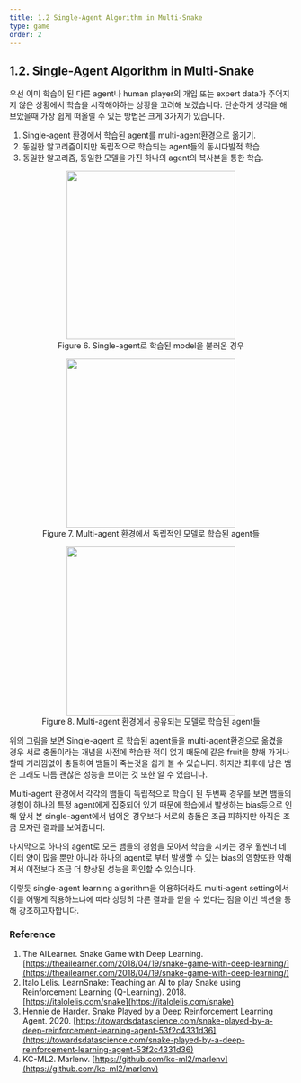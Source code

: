 ```yaml
---
title: 1.2 Single-Agent Algorithm in Multi-Snake
type: game
order: 2
---
```


## 1.2.  Single-Agent Algorithm in Multi-Snake

우선 이미 학습이 된 다른 agent나 human player의 개입 또는 expert data가 주어지지 않은 상황에서 학습을 시작해야하는 상황을 고려해 보겠습니다. 단순하게 생각을 해 보았을때 가장 쉽게 떠올릴 수 있는 방법은 크게 3가지가 있습니다.

1. Single-agent 환경에서 학습된 agent를 multi-agent환경으로 옮기기.
2. 동일한 알고리즘이지만 독립적으로 학습되는 agent들의 동시다발적 학습.
3. 동일한 알고리즘, 동일한 모델을 가진 하나의 agent의 복사본을 통한 학습.

<center><figure>
	<img src="/images/4_6.gif" width="300">
	<figcaption>Figure 6. Single-agent로 학습된 model을 불러온 경우</figcaption>
</figure></center>

<center><figure>
	<img src="/images/4_7.gif" width="300">
	<figcaption>Figure 7. Multi-agent 환경에서 독립적인 모델로 학습된 agent들</figcaption>
</figure></center>

<center><figure>
	<img src="/images/4_8.gif" width="300">
	<figcaption>Figure 8. Multi-agent 환경에서 공유되는 모델로 학습된 agent들</figcaption>
</figure></center>

위의 그림을 보면 Single-agent 로 학습된 agent들을 multi-agent환경으로 옮겼을 경우 서로 충돌이라는 개념을 사전에 학습한 적이 없기 때문에 같은 fruit을 향해 가거나 할때 거리낌없이 충돌하여 뱀들이 죽는것을 쉽게 볼 수 있습니다. 하지만 최후에 남은 뱀은 그래도 나름 괜찮은 성능을 보이는 것 또한 알 수 있습니다. 

Multi-agent 환경에서 각각의 뱀들이 독립적으로 학습이 된 두번째 경우를 보면 뱀들의 경험이 하나의 특정 agent에게 집중되어 있기 때문에 학습에서 발생하는 bias등으로 인해 앞서 본 single-agent에서 넘어온 경우보다 서로의 충돌은 조금 피하지만 아직은 조금 모자란 결과를 보여줍니다. 

마지막으로 하나의 agent로 모든 뱀들의 경험을 모아서 학습을 시키는 경우 훨씬더 데이터 양이 많을 뿐만 아니라 하나의 agent로 부터 발생할 수 있는 bias의 영향또한 약해져서 이전보다 조금 더 향상된 성능을 확인할 수 있습니다. 

이렇듯 single-agent learning algorithm을 이용하더라도 multi-agent setting에서 이를 어떻게 적용하느냐에 따라 상당히 다른 결과를 얻을 수 있다는 점을 이번 섹션을 통해 강조하고자합니다. 

### Reference

1. The AILearner. Snake Game with Deep Learning. [https://theailearner.com/2018/04/19/snake-game-with-deep-learning/](https://theailearner.com/2018/04/19/snake-game-with-deep-learning/)
2. Italo Lelis. LearnSnake: Teaching an AI to play Snake using Reinforcement Learning (Q-Learning). 2018. [https://italolelis.com/snake](https://italolelis.com/snake)
3. Hennie de Harder. Snake Played by a Deep Reinforcement Learning Agent. 2020. [https://towardsdatascience.com/snake-played-by-a-deep-reinforcement-learning-agent-53f2c4331d36](https://towardsdatascience.com/snake-played-by-a-deep-reinforcement-learning-agent-53f2c4331d36)
4. KC-ML2. Marlenv. [https://github.com/kc-ml2/marlenv](https://github.com/kc-ml2/marlenv)